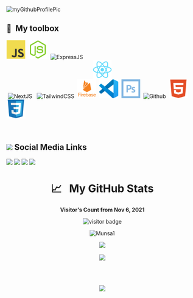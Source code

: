 ![myGithubProfilePic](https://user-images.githubusercontent.com/81932478/234061815-5c5dd07b-0037-4e7b-a23a-fc64512ad66d.jpg)






## 🧰 &nbsp;My toolbox

<img  src="https://raw.githubusercontent.com/devicons/devicon/1119b9f84c0290e0f0b38982099a2bd027a48bf1/icons/javascript/javascript-original.svg" alt="JavaScript" width="50" height="50"/> &nbsp;<img  src="https://raw.githubusercontent.com/devicons/devicon/1119b9f84c0290e0f0b38982099a2bd027a48bf1/icons/nodejs/nodejs-plain.svg" alt="NodeJS" width="50" height="50"/> &nbsp;<img  src="https://github.com/CyrisXD/CyrisXD/raw/master/assets/ExpressJS.png" alt="ExpressJS"/> &nbsp; <img  src="https://raw.githubusercontent.com/devicons/devicon/1119b9f84c0290e0f0b38982099a2bd027a48bf1/icons/react/react-original.svg" alt="ReactJS" width="50" height="50" style="margin:0 auto; display:block;"/> &nbsp;<img  src="https://github.com/CyrisXD/CyrisXD/raw/master/assets/NextJS.png" alt="NextJS"/> &nbsp; <img  src="https://github.com/CyrisXD/CyrisXD/raw/master/assets/TailwindCSS.png" alt="TailwindCSS"/> &nbsp;<img src="https://raw.githubusercontent.com/devicons/devicon/1119b9f84c0290e0f0b38982099a2bd027a48bf1/icons/firebase/firebase-plain-wordmark.svg" alt="Firebase" width="50" height="50"/> &nbsp;<img  src="https://raw.githubusercontent.com/devicons/devicon/1119b9f84c0290e0f0b38982099a2bd027a48bf1/icons/vscode/vscode-original.svg" alt="VSCode" width="50" height="50"/> &nbsp;<img  src="https://raw.githubusercontent.com/devicons/devicon/1119b9f84c0290e0f0b38982099a2bd027a48bf1/icons/photoshop/photoshop-line.svg" alt="Photoshop" width="50" height="50"/> &nbsp;<img  src="https://github.com/CyrisXD/CyrisXD/raw/master/assets/Github.png" alt="Github"/> &nbsp;<img  src="https://raw.githubusercontent.com/devicons/devicon/1119b9f84c0290e0f0b38982099a2bd027a48bf1/icons/html5/html5-plain.svg" alt="HTML5" width="50" height="50"/> &nbsp;<img  src="https://raw.githubusercontent.com/devicons/devicon/1119b9f84c0290e0f0b38982099a2bd027a48bf1/icons/css3/css3-original.svg" alt="CSS3" width="50" height="50"/>

&nbsp;


## <img height="40" src="https://raw.githubusercontent.com/innng/innng/master/assets/kyubey.gif"/> Social Media Links
[![](https://img.shields.io/badge/-linkedin-0073B1?style=flat-square)](https://www.linkedin.com/in/munsa-mibenge/)
[![](https://img.shields.io/badge/-twitter-1C9CEA?style=flat-square)](https://twitter.com/MibengeMunsa)
[![](https://img.shields.io/badge/-facebook-1877F2?style=flat-square)](https://web.facebook.com/munsa.mibenge.9/)
[![](https://img.shields.io/badge/-instagram-E4405F?style=flat-square)](https://www.instagram.com/munsa_mibenge)
 


<!--
**Munsa1/Munsa1** is a ✨ _special_ ✨ repository because its `README.md` (this file) appears on your GitHub profile.

Here are some ideas to get you started:

- 🔭 I’m currently working on ...
- 🌱 I’m currently learning ...
- 👯 I’m looking to collaborate on ...
- 🤔 I’m looking for help with ...
- 💬 Ask me about ...
- 📫 How to reach me: ...
- 😄 Pronouns: ...
- ⚡ Fun fact: ...
-->

<h1 align="center">📈  &nbsp; My GitHub Stats</h1>

<p align="center"><b>Visitor's Count from Nov 6, 2021</b></p>
<p align="center"><img src="https://profile-counter.glitch.me/%7BMunsa1%7D/count.svg" src alt="visitor badge"/></p>

<p align="center">
<img height="180em" src="https://github-readme-stats.vercel.app/api/top-langs/?username=Munsa1&hide=less,scss,hack&show_icons=true&theme=gotham&layout=compact&langs_count=8" alt="Munsa1" />
</p>

<p align="center" ><img src="https://github-readme-stats.vercel.app/api?username=Munsa1&count_private=true&count_public=true&show_icons=true&theme=gotham&include_all_commits=true">
</p> 

<p align="center" ><img src="https://github-readme-streak-stats.herokuapp.com?user=Munsa1&theme=gotham"></p>
<br>
<p align="center">
  <br>
    <img src="https://activity-graph.herokuapp.com/graph?username=Munsa1&theme=gotham&area=true">
</p>


